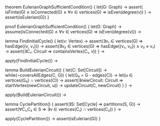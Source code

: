 theorem EulerianGraphSufficientCondition() {
  let(G: Graph) →
  assert(
    isFinite(G) ∧ isConnected(G) ∧
    ∀v ∈ vertices(G) ⇒ isEven(degree(v))
  ) →
  assert(isEulerian(G))
}

proof EulerianGraphSufficientCondition() {
  let(G: Graph) →
  assume(isConnected(G) ∧ ∀v ∈ vertices(G) ⇒ isEven(degree(v))) →
  
  lemma FindInitialCycle() {
    let(v: Vertex) →
    assert(∃v₁ ∈ vertices(G) ⇒ hasEdge({v, v₁})) →
    assert(∃v₂ ∈ vertices(G) ⇒ hasEdge({v₁, v₂}) ∧ v₂ ≠ v₁) →
    assert(∃C₁: Circuit ⇒ containsVertex(C₁, v))
  } →
  
  apply(FindInitialCycle()) →
  
  lemma BuildEulerianCircuit() {
    let(C: Set[Circuit]) →
    while(¬coversAllEdges(C, G)) {
      let(G₀ = G - edges(C)) →
      let(u ∈ vertices(G₀) ∩ vertices(C)) →
      assert(∃newCircuit: Circuit ⇒ startVertex(newCircuit, u)) →
      updateCircuit(C, newCircuit)
    }
  } →
  
  apply(BuildEulerianCircuit()) →
  
  lemma CyclePartition() {
    assert(∃S: Set[Cycle] ⇒ partitions(S, G)) →
    assert(∀C₁,C₂ ∈ S ⇒ ∃v ∈ vertices(C₁) ∩ vertices(C₂))
  } →
  
  apply(CyclePartition()) →
  assert(isEulerian(G))
}